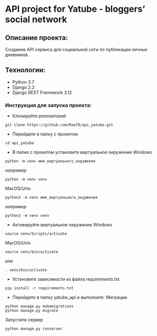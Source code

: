 # API project for Yatube - bloggers’ social network

## Описание проекта:
Создание API сервиса для социальной сети по публикации личных дневников.

## Технологии:
* Python 3.7
* Django 2.2
* Django REST Framework 3.12

### Инструкция для запуска проекта:
- Клонируйте репозиторий
```
git clone https://github.com/Raa78/api_yatube.git
```
- Перейдите в папку с проектом
```
cd api_yatube
```
- В папке с проектом установите виртуальное окружение
Windows
```
python -m venv имя_виртуального_окружения
```
_например_
```
python -m venv venv
```

MacOS/Unix
```
python3 -m venv имя_виртуального_окуржения
```
_например_
```
python3 -m venv venv
```
- Активируйте виртуальное окружение
Windows
```
source venv/Scripts/activate
```

MacOS/Unix
```
source venv/bin/activate
```
_или_
```
. venv/bin/activate
```
- Установите зависимости из файла requirements.txt
```
pip install -r requirements.txt
``` 
- Перейдите в папку yatube_api и выполните:
Миграции
```
python manage.py makemigrations
python manage.py migrate
```
Запустите сервер
```
python manage.py runserver
```
